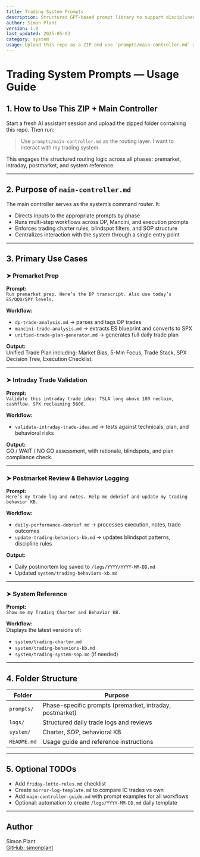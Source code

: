 ```yaml
---
title: Trading System Prompts
description: Structured GPT-based prompt library to support disciplined options trading alongside Inner Circle and Mancini
author: Simon Plant
version: 1.0
last_updated: 2025-05-03
category: system
usage: Upload this repo as a ZIP and use `prompts/main-controller.md` as the command router
---
```


# Trading System Prompts — Usage Guide

## 1. How to Use This ZIP + Main Controller

Start a fresh AI assistant session and upload the zipped folder containing this repo. Then run:

> Use `prompts/main-controller.md` as the routing layer. I want to interact with my trading system.

This engages the structured routing logic across all phases: premarket, intraday, postmarket, and system reference.

---

## 2. Purpose of `main-controller.md`

The main controller serves as the system’s command router. It:

- Directs inputs to the appropriate prompts by phase
- Runs multi-step workflows across DP, Mancini, and execution prompts
- Enforces trading charter rules, blindspot filters, and SOP structure
- Centralizes interaction with the system through a single entry point

---

## 3. Primary Use Cases

### ➤ Premarket Prep

**Prompt:**  
`Run premarket prep. Here’s the DP transcript. Also use today’s ES/QQQ/SPY levels.`

**Workflow:**  
- `dp-trade-analysis.md` → parses and tags DP trades
- `mancini-trade-analysis.md` → extracts ES blueprint and converts to SPX
- `unified-trade-plan-generator.md` → generates full daily trade plan

**Output:**  
Unified Trade Plan including: Market Bias, 5-Min Focus, Trade Stack, SPX Decision Tree, Execution Checklist.

---

### ➤ Intraday Trade Validation

**Prompt:**  
`Validate this intraday trade idea: TSLA long above 180 reclaim, cashflow. SPX reclaiming 5606.`

**Workflow:**  
- `validate-intraday-trade-idea.md` → tests against technicals, plan, and behavioral risks

**Output:**  
GO / WAIT / NO GO assessment, with rationale, blindspots, and plan compliance check.

---

### ➤ Postmarket Review & Behavior Logging

**Prompt:**  
`Here’s my trade log and notes. Help me debrief and update my trading behavior KB.`

**Workflow:**  
- `daily-performance-debrief.md` → processes execution, notes, trade outcomes  
- `update-trading-behaviors-kb.md` → updates blindspot patterns, discipline rules

**Output:**  
- Daily postmortem log saved to `/logs/YYYY/YYYY-MM-DD.md`  
- Updated `system/trading-behaviors-kb.md`

---

### ➤ System Reference

**Prompt:**  
`Show me my Trading Charter and Behavior KB.`

**Workflow:**  
Displays the latest versions of:

- `system/trading-charter.md`
- `system/trading-behaviors-kb.md`
- `system/trading-system-sop.md` (if needed)

---

## 4. Folder Structure

| Folder           | Purpose                                                 |
|------------------|----------------------------------------------------------|
| `prompts/`       | Phase-specific prompts (premarket, intraday, postmarket) |
| `logs/`          | Structured daily trade logs and reviews                  |
| `system/`        | Charter, SOP, behavioral KB                              |
| `README.md`      | Usage guide and reference instructions                   |

---

## 5. Optional TODOs

- Add `friday-lotto-rules.md` checklist
- Create `mirror-log-template.md` to compare IC trades vs own
- Add `main-controller-guide.md` with prompt examples for all workflows
- Optional: automation to create `/logs/YYYY-MM-DD.md` daily template

---

## Author

Simon Plant  
[GitHub: simonplant](https://github.com/simonplant)